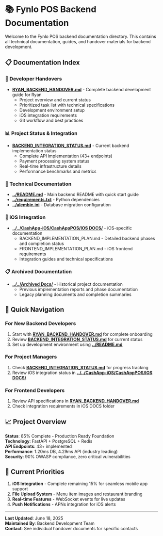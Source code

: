 # 📚 **Fynlo POS Backend Documentation**

Welcome to the Fynlo POS backend documentation directory. This contains all technical documentation, guides, and handover materials for backend development.

## 📋 **Documentation Index**

### **👥 Developer Handovers**
- **[RYAN_BACKEND_HANDOVER.md](./RYAN_BACKEND_HANDOVER.md)** - Complete backend development guide for Ryan
  - Project overview and current status
  - Prioritized task list with technical specifications
  - Development environment setup
  - iOS integration requirements
  - Git workflow and best practices

### **📊 Project Status & Integration**
- **[BACKEND_INTEGRATION_STATUS.md](./BACKEND_INTEGRATION_STATUS.md)** - Current backend implementation status
  - Complete API implementation (43+ endpoints)
  - Payment processing system status
  - Real-time infrastructure details
  - Performance benchmarks and metrics

### **🔧 Technical Documentation**
- **[../README.md](../README.md)** - Main backend README with quick start guide
- **[../requirements.txt](../requirements.txt)** - Python dependencies
- **[../alembic.ini](../alembic.ini)** - Database migration configuration

### **📱 iOS Integration**
- **[../../CashApp-iOS/CashAppPOS/IOS DOCS/](../../CashApp-iOS/CashAppPOS/IOS%20DOCS/)** - iOS-specific documentation
  - BACKEND_IMPLEMENTATION_PLAN.md - Detailed backend phases and completion status
  - FRONTEND_IMPLEMENTATION_PLAN.md - iOS frontend requirements
  - Integration guides and technical specifications

### **📋 Archived Documentation**
- **[../../Archived Docs/](../../Archived%20Docs/)** - Historical project documentation
  - Previous implementation reports and phase documentation
  - Legacy planning documents and completion summaries

## 🚀 **Quick Navigation**

### **For New Backend Developers**
1. Start with **[RYAN_BACKEND_HANDOVER.md](./RYAN_BACKEND_HANDOVER.md)** for complete onboarding
2. Review **[BACKEND_INTEGRATION_STATUS.md](./BACKEND_INTEGRATION_STATUS.md)** for current status
3. Set up development environment using **[../README.md](../README.md)**

### **For Project Managers**
1. Check **[BACKEND_INTEGRATION_STATUS.md](./BACKEND_INTEGRATION_STATUS.md)** for progress tracking
2. Review iOS integration status in **[../../CashApp-iOS/CashAppPOS/IOS DOCS/](../../CashApp-iOS/CashAppPOS/IOS%20DOCS/)**

### **For Frontend Developers**
1. Review API specifications in **[RYAN_BACKEND_HANDOVER.md](./RYAN_BACKEND_HANDOVER.md)**
2. Check integration requirements in iOS DOCS folder

## 📈 **Project Overview**

**Status**: 85% Complete - Production Ready Foundation  
**Technology**: FastAPI + PostgreSQL + Redis  
**API Endpoints**: 43+ implemented  
**Performance**: 1.20ms DB, 4.29ms API (industry leading)  
**Security**: 90% OWASP compliance, zero critical vulnerabilities  

## 🎯 **Current Priorities**

1. **iOS Integration** - Complete remaining 15% for seamless mobile app support
2. **File Upload System** - Menu item images and restaurant branding
3. **Real-time Features** - WebSocket events for live updates
4. **Push Notifications** - APNs integration for iOS alerts

---

**Last Updated**: June 18, 2025  
**Maintained By**: Backend Development Team  
**Contact**: See individual handover documents for specific contacts